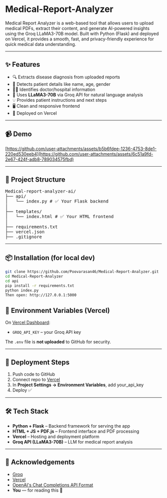 # Medical-Report-Analyzer

Medical Report Analyzer is a web-based tool that allows users to upload medical PDFs, extract their content, and generate AI-powered insights using the Groq LLaMA3-70B model. Built with Python (Flask) and deployed on Vercel, it provides a smooth, fast, and privacy-friendly experience for quick medical data understanding.

---

## ✨ Features

- 🔍 Extracts disease diagnosis from uploaded reports
- 🧑 Detects patient details like name, age, gender
- 👨‍⚕️ Identifies doctor/hospital information
- 🧠 Uses **LLaMA3-70B** via Groq API for natural language analysis
- 💡 Provides patient instructions and next steps
- 🖥️ Clean and responsive frontend
- 🚀 Deployed on Vercel

---

## 📹 Demo

[https://github.com/user-attachments/assets/b5b6fdee-1236-4753-8de1-220ed530eeb4](https://github.com/user-attachments/assets/6c51a9fd-2e67-424f-adb8-789034575fbd)

---

## 📁 Project Structure

<pre>Medical-report-analyzer-ai/ 
├── api/
│   └── index.py # ✅ Your Flask backend 
│ 
├── templates/
│   └── index.html # ✅ Your HTML frontend 
│ 
├── requirements.txt 
├── vercel.json 
├── .gitignore</pre>


---

## 📦 Installation (for local dev)

```bash
git clone https://github.com/Poovarasan46/Medical-Report-Analyzer.git
cd Medical-Report-Analyzer
cd api
pip install -r requirements.txt
python index.py
Then open: http://127.0.0.1:5000
```

## 🔐 Environment Variables (Vercel)

On [Vercel Dashboard](https://vercel.com/dashboard):
- `GROQ_API_KEY` – your Groq API key

The `.env` file is **not uploaded** to GitHub for security.

---

## 🚀 Deployment Steps

1. Push code to GitHub
2. Connect repo to [Vercel](https://vercel.com/)
3. In **Project Settings → Environment Variables**, add your_api_key
4. Deploy ✅

---

## 🛠️ Tech Stack

- **Python + Flask** – Backend framework for serving the app
- **HTML + JS + PDF.js** – Frontend interface and PDF processing
- **Vercel** – Hosting and deployment platform
- **Groq API (LLaMA3-70B)** – LLM for medical report analysis

---
## 🤝 Acknowledgements

- [Groq](https://groq.com/)
- [Vercel](https://vercel.com/)
- [OpenAI's Chat Completions API Format](https://platform.openai.com/docs/guides/chat)
- **You** — for reading this 👀

